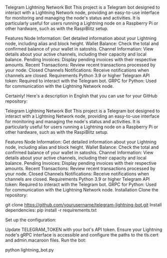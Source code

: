 Telegram Lightning Network Bot
This project is a Telegram bot designed to interact with a Lightning Network node, providing an easy-to-use interface for monitoring and managing the node's status and activities. It is particularly useful for users running a Lightning node on a Raspberry Pi or other hardware, such as with the RaspiBlitz setup.

Features
Node Information: Get detailed information about your Lightning node, including alias and block height.
Wallet Balance: Check the total and confirmed balance of your wallet in satoshis.
Channel Information: View details about your active channels, including their capacity and local balance.
Pending Invoices: Display pending invoices with their respective amounts.
Recent Transactions: Review recent transactions processed by your node.
Closed Channels Notifications: Receive notifications when channels are closed.
Requirements
Python 3.9 or higher
Telegram API token: Required to interact with the Telegram bot.
GRPC for Python: Used for communication with the Lightning Network node.


Certainly! Here's a description in English that you can use for your GitHub repository:

Telegram Lightning Network Bot
This project is a Telegram bot designed to interact with a Lightning Network node, providing an easy-to-use interface for monitoring and managing the node's status and activities. It is particularly useful for users running a Lightning node on a Raspberry Pi or other hardware, such as with the RaspiBlitz setup.

Features
Node Information: Get detailed information about your Lightning node, including alias and block height.
Wallet Balance: Check the total and confirmed balance of your wallet in satoshis.
Channel Information: View details about your active channels, including their capacity and local balance.
Pending Invoices: Display pending invoices with their respective amounts.
Recent Transactions: Review recent transactions processed by your node.
Closed Channels Notifications: Receive notifications when channels are closed.
Requirements
Python 3.9 or higher
Telegram API token: Required to interact with the Telegram bot.
GRPC for Python: Used for communication with the Lightning Network node.
Installation
Clone the repository:

git clone https://github.com/yourusername/telegram-lightning-bot.git
Install dependencies:
pip install -r requirements.txt

Set up the configuration:

Update TELEGRAM_TOKEN with your bot's API token.
Ensure your Lightning node's gRPC interface is accessible and configure the paths to the tls.cert and admin.macaroon files.
Run the bot:

python lightning_bot.py
